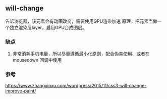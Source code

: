 ## will-change
告诉浏览器，该元素会有动画改变，需要使用GPU渲染加速
原理：把元素当做一个独立渲染层layer，启用GPU合成图层。
### 缺点
1. 非常消耗手机电量，所以尽量遵循最小化原则，配合伪类使用、或者在 mousedown 回调中使用


### 参考
https://www.zhangxinxu.com/wordpress/2015/11/css3-will-change-improve-paint/